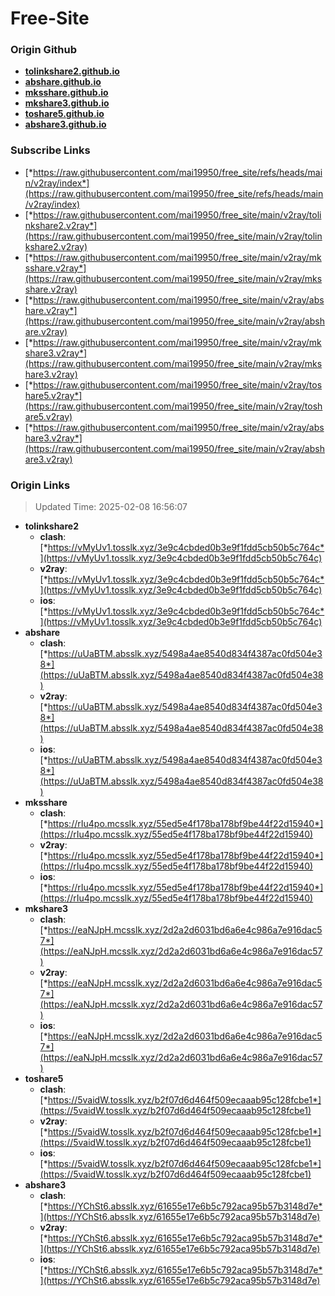 # Free-Site

### Origin Github

- [**tolinkshare2.github.io**](https://github.com/tolinkshare2/tolinkshare2.github.io)
- [**abshare.github.io**](https://github.com/abshare/abshare.github.io)
- [**mksshare.github.io**](https://github.com/mksshare/mksshare.github.io)
- [**mkshare3.github.io**](https://github.com/mkshare3/mkshare3.github.io)
- [**toshare5.github.io**](https://github.com/toshare5/toshare5.github.io)
- [**abshare3.github.io**](https://github.com/abshare3/abshare3.github.io)

### Subscribe Links

- [*https://raw.githubusercontent.com/mai19950/free_site/refs/heads/main/v2ray/index*](https://raw.githubusercontent.com/mai19950/free_site/refs/heads/main/v2ray/index)
- [*https://raw.githubusercontent.com/mai19950/free_site/main/v2ray/tolinkshare2.v2ray*](https://raw.githubusercontent.com/mai19950/free_site/main/v2ray/tolinkshare2.v2ray)
- [*https://raw.githubusercontent.com/mai19950/free_site/main/v2ray/mksshare.v2ray*](https://raw.githubusercontent.com/mai19950/free_site/main/v2ray/mksshare.v2ray)
- [*https://raw.githubusercontent.com/mai19950/free_site/main/v2ray/abshare.v2ray*](https://raw.githubusercontent.com/mai19950/free_site/main/v2ray/abshare.v2ray)
- [*https://raw.githubusercontent.com/mai19950/free_site/main/v2ray/mkshare3.v2ray*](https://raw.githubusercontent.com/mai19950/free_site/main/v2ray/mkshare3.v2ray)
- [*https://raw.githubusercontent.com/mai19950/free_site/main/v2ray/toshare5.v2ray*](https://raw.githubusercontent.com/mai19950/free_site/main/v2ray/toshare5.v2ray)
- [*https://raw.githubusercontent.com/mai19950/free_site/main/v2ray/abshare3.v2ray*](https://raw.githubusercontent.com/mai19950/free_site/main/v2ray/abshare3.v2ray)

### Origin Links

> Updated Time: 2025-02-08 16:56:07

- **tolinkshare2**
  - **clash**: [*https://vMyUv1.tosslk.xyz/3e9c4cbded0b3e9f1fdd5cb50b5c764c*](https://vMyUv1.tosslk.xyz/3e9c4cbded0b3e9f1fdd5cb50b5c764c)
  - **v2ray**: [*https://vMyUv1.tosslk.xyz/3e9c4cbded0b3e9f1fdd5cb50b5c764c*](https://vMyUv1.tosslk.xyz/3e9c4cbded0b3e9f1fdd5cb50b5c764c)
  - **ios**: [*https://vMyUv1.tosslk.xyz/3e9c4cbded0b3e9f1fdd5cb50b5c764c*](https://vMyUv1.tosslk.xyz/3e9c4cbded0b3e9f1fdd5cb50b5c764c)
- **abshare**
  - **clash**: [*https://uUaBTM.absslk.xyz/5498a4ae8540d834f4387ac0fd504e38*](https://uUaBTM.absslk.xyz/5498a4ae8540d834f4387ac0fd504e38)
  - **v2ray**: [*https://uUaBTM.absslk.xyz/5498a4ae8540d834f4387ac0fd504e38*](https://uUaBTM.absslk.xyz/5498a4ae8540d834f4387ac0fd504e38)
  - **ios**: [*https://uUaBTM.absslk.xyz/5498a4ae8540d834f4387ac0fd504e38*](https://uUaBTM.absslk.xyz/5498a4ae8540d834f4387ac0fd504e38)
- **mksshare**
  - **clash**: [*https://rIu4po.mcsslk.xyz/55ed5e4f178ba178bf9be44f22d15940*](https://rIu4po.mcsslk.xyz/55ed5e4f178ba178bf9be44f22d15940)
  - **v2ray**: [*https://rIu4po.mcsslk.xyz/55ed5e4f178ba178bf9be44f22d15940*](https://rIu4po.mcsslk.xyz/55ed5e4f178ba178bf9be44f22d15940)
  - **ios**: [*https://rIu4po.mcsslk.xyz/55ed5e4f178ba178bf9be44f22d15940*](https://rIu4po.mcsslk.xyz/55ed5e4f178ba178bf9be44f22d15940)
- **mkshare3**
  - **clash**: [*https://eaNJpH.mcsslk.xyz/2d2a2d6031bd6a6e4c986a7e916dac57*](https://eaNJpH.mcsslk.xyz/2d2a2d6031bd6a6e4c986a7e916dac57)
  - **v2ray**: [*https://eaNJpH.mcsslk.xyz/2d2a2d6031bd6a6e4c986a7e916dac57*](https://eaNJpH.mcsslk.xyz/2d2a2d6031bd6a6e4c986a7e916dac57)
  - **ios**: [*https://eaNJpH.mcsslk.xyz/2d2a2d6031bd6a6e4c986a7e916dac57*](https://eaNJpH.mcsslk.xyz/2d2a2d6031bd6a6e4c986a7e916dac57)
- **toshare5**
  - **clash**: [*https://5vaidW.tosslk.xyz/b2f07d6d464f509ecaaab95c128fcbe1*](https://5vaidW.tosslk.xyz/b2f07d6d464f509ecaaab95c128fcbe1)
  - **v2ray**: [*https://5vaidW.tosslk.xyz/b2f07d6d464f509ecaaab95c128fcbe1*](https://5vaidW.tosslk.xyz/b2f07d6d464f509ecaaab95c128fcbe1)
  - **ios**: [*https://5vaidW.tosslk.xyz/b2f07d6d464f509ecaaab95c128fcbe1*](https://5vaidW.tosslk.xyz/b2f07d6d464f509ecaaab95c128fcbe1)
- **abshare3**
  - **clash**: [*https://YChSt6.absslk.xyz/61655e17e6b5c792aca95b57b3148d7e*](https://YChSt6.absslk.xyz/61655e17e6b5c792aca95b57b3148d7e)
  - **v2ray**: [*https://YChSt6.absslk.xyz/61655e17e6b5c792aca95b57b3148d7e*](https://YChSt6.absslk.xyz/61655e17e6b5c792aca95b57b3148d7e)
  - **ios**: [*https://YChSt6.absslk.xyz/61655e17e6b5c792aca95b57b3148d7e*](https://YChSt6.absslk.xyz/61655e17e6b5c792aca95b57b3148d7e)
